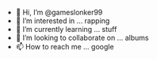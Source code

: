 - 👋 Hi, I’m @gameslonker99
- 👀 I’m interested in ... rapping
- 🌱 I’m currently learning ... stuff
- 💞️ I’m looking to collaborate on ... albums
- 📫 How to reach me ... google 

<!---
gameslonker99/gameslonker99 is a ✨ special ✨ repository because its `README.md` (this file) appears on your GitHub profile.
You can click the Preview link to take a look at your changes.
--->
